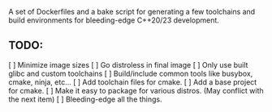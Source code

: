 A set of Dockerfiles and a bake script for generating a few toolchains and build environments
for bleeding-edge C++20/23 development.

## TODO:
  [ ] Minimize image sizes
  [ ] Go distroless in final image
  [ ] Only use built glibc and custom toolchains
  [ ] Build/include common tools like busybox, cmake, ninja, etc...
  [ ] Add toolchain files for cmake.
  [ ] Add a base project for cmake.
  [ ] Make it easy to package for various distros. (May conflict with the next item)
  [ ] Bleeding-edge all the things.
